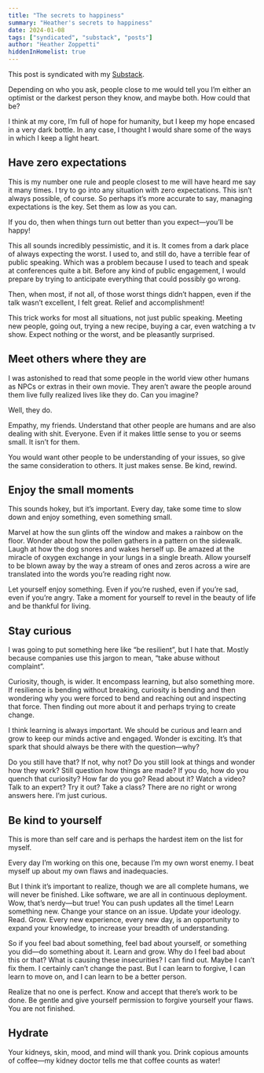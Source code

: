 ```yaml
---
title: "The secrets to happiness"
summary: "Heather's secrets to happiness"
date: 2024-01-08
tags: ["syndicated", "substack", "posts"]
author: "Heather Zoppetti"
hiddenInHomelist: true
---
```


This post is syndicated with my [Substack](https://heatherzoppetti.substack.com/p/the-secrets-to-happiness).

Depending on who you ask, people close to me would tell you I’m either an optimist or the darkest person they know, and maybe both. How could that be?

I think at my core, I’m full of hope for humanity, but I keep my hope encased in a very dark bottle. In any case, I thought I would share some of the ways in which I keep a light heart.

## Have zero expectations

This is my number one rule and people closest to me will have heard me say it many times. I try to go into any situation with zero expectations. This isn’t always possible, of course. So perhaps it’s more accurate to say, managing expectations is the key. Set them as low as you can.

If you do, then when things turn out better than you expect—you’ll be happy!

This all sounds incredibly pessimistic, and it is. It comes from a dark place of always expecting the worst. I used to, and still do, have a terrible fear of public speaking. Which was a problem because I used to teach and speak at conferences quite a bit. Before any kind of public engagement, I would prepare by trying to anticipate everything that could possibly go wrong.

Then, when most, if not all, of those worst things didn’t happen, even if the talk wasn’t excellent, I felt great. Relief and accomplishment!

This trick works for most all situations, not just public speaking. Meeting new people, going out, trying a new recipe, buying a car, even watching a tv show. Expect nothing or the worst, and be pleasantly surprised.

## Meet others where they are

I was astonished to read that some people in the world view other humans as NPCs or extras in their own movie. They aren’t aware the people around them live fully realized lives like they do. Can you imagine?

Well, they do.

Empathy, my friends. Understand that other people are humans and are also dealing with shit. Everyone. Even if it makes little sense to you or seems small. It isn’t for them.

You would want other people to be understanding of your issues, so give the same consideration to others. It just makes sense. Be kind, rewind.

## Enjoy the small moments

This sounds hokey, but it’s important. Every day, take some time to slow down and enjoy something, even something small.

Marvel at how the sun glints off the window and makes a rainbow on the floor. Wonder about how the pollen gathers in a pattern on the sidewalk. Laugh at how the dog snores and wakes herself up. Be amazed at the miracle of oxygen exchange in your lungs in a single breath. Allow yourself to be blown away by the way a stream of ones and zeros across a wire are translated into the words you’re reading right now.

Let yourself enjoy something. Even if you’re rushed, even if you’re sad, even if you’re angry. Take a moment for yourself to revel in the beauty of life and be thankful for living.

## Stay curious

I was going to put something here like “be resilient”, but I hate that. Mostly because companies use this jargon to mean, “take abuse without complaint”.

Curiosity, though, is wider. It encompass learning, but also something more. If resilience is bending without breaking, curiosity is bending and then wondering why you were forced to bend and reaching out and inspecting that force. Then finding out more about it and perhaps trying to create change.

I think learning is always important. We should be curious and learn and grow to keep our minds active and engaged. Wonder is exciting. It’s that spark that should always be there with the question—why?

Do you still have that? If not, why not? Do you still look at things and wonder how they work? Still question how things are made? If you do, how do you quench that curiosity? How far do you go? Read about it? Watch a video? Talk to an expert? Try it out? Take a class? There are no right or wrong answers here. I’m just curious.

## Be kind to yourself

This is more than self care and is perhaps the hardest item on the list for myself.

Every day I’m working on this one, because I’m my own worst enemy. I beat myself up about my own flaws and inadequacies.

But I think it’s important to realize, though we are all complete humans, we will never be finished. Like software, we are all in continuous deployment. Wow, that’s nerdy—but true! You can push updates all the time! Learn something new. Change your stance on an issue. Update your ideology. Read. Grow. Every new experience, every new day, is an opportunity to expand your knowledge, to increase your breadth of understanding.

So if you feel bad about something, feel bad about yourself, or something you did—do something about it. Learn and grow. Why do I feel bad about this or that? What is causing these insecurities? I can find out. Maybe I can’t fix them. I certainly can’t change the past. But I can learn to forgive, I can learn to move on, and I can learn to be a better person.

Realize that no one is perfect. Know and accept that there’s work to be done. Be gentle and give yourself permission to forgive yourself your flaws. You are not finished.

## Hydrate

Your kidneys, skin, mood, and mind will thank you. Drink copious amounts of coffee—my kidney doctor tells me that coffee counts as water!